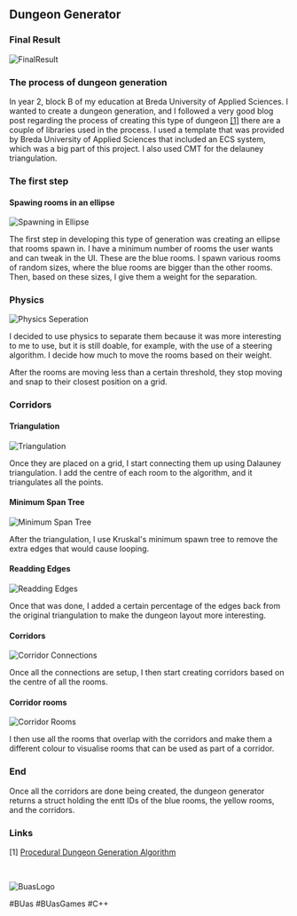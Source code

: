 ## Dungeon Generator


### Final Result
![FinalResult](/Images/FinalResult.gif)


### The process of dungeon generation


In year 2, block B of my education at Breda University of Applied Sciences. I wanted to create a dungeon generation, and I followed a very good blog post regarding the process of creating this type of dungeon <a href="#links">[1]</a> there are a couple of libraries used in the process. I used a template that was provided by Breda University of Applied Sciences that included an ECS system, which was a big part of this project. I also used CMT for the delauney triangulation.


### The first step

#### Spawing rooms in an ellipse
![Spawning in Ellipse](/Images/RandomRoomsInEllipse.gif)

The first step in developing this type of generation was creating an ellipse that rooms spawn in. I have a minimum number of rooms the user wants and can tweak in the UI. These are the blue rooms. I spawn various rooms of random sizes, where the blue rooms are bigger than the other rooms. Then, based on these sizes, I give them a weight for the separation.

### Physics

![Physics Seperation](/Images/PhysicsSeperationOfRooms.gif)

I decided to use physics to separate them because it was more interesting to me to use, but it is still doable, for example, with the use of a steering algorithm. I decide how much to move the rooms based on their weight.

After the rooms are moving less than a certain threshold, they stop moving and snap to their closest position on a grid.

### Corridors

#### Triangulation
![Triangulation](/Images/RoomTriangulation.png)

Once they are placed on a grid, I start connecting them up using Dalauney triangulation. I add the centre of each room to the algorithm, and it triangulates all the points.

#### Minimum Span Tree
![Minimum Span Tree](/Images/RoomMinimumSpanTree.png)

After the triangulation, I use Kruskal's minimum spawn tree to remove the extra edges that would cause looping.

#### Readding Edges
![Readding Edges](/Images/RoomReaddingCorridors.png)

Once that was done, I added a certain percentage of the edges back from the original triangulation to make the dungeon layout more interesting.

#### Corridors
![Corridor Connections](/Images/CorridorsConnecting.png)

Once all the connections are setup, I then start creating corridors based on the centre of all the rooms.

#### Corridor rooms
![Corridor Rooms](/Images/CorridorsConnectingChangingRooms.png)

I then use all the rooms that overlap with the corridors and make them a different colour to visualise rooms that can be used as part of a corridor.

### End

Once all the corridors are done being created, the dungeon generator returns a struct holding the entt IDs of the blue rooms, the yellow rooms, and the corridors.

### Links

[1] <a href="https://www.gamedeveloper.com/programming/procedural-dungeon-generation-algorithm">Procedural Dungeon Generation Algorithm</a>

<br>

![BuasLogo](/Images/Logo_BUas_Black.png)

<span class="hljs-comment">#BUas #BUasGames #C++</span>